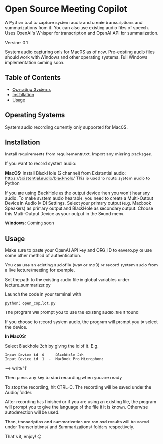 # Open Source Meeting Copilot

A Python tool to capture system audio and create transcriptions and summarizations from it.
You can also use existing audio files of speech.
Uses OpenAI's Whisper for transcription and OpenAI API for summarization.

Version: 0.1

System audio capturing only for MacOS as of now. Pre-existing audio files should work with Windows and other operating systems.
Full Windows implementation coming soon.

## Table of Contents

- [Operating Systems](#operatingsystems)
- [Installation](#installation)
- [Usage](#usage)

## Operating Systems

System audio recording currently only supported for MacOS. 

## Installation

Install requirements from requirements.txt. Import any missing packages.

If you want to record system audio:

**MacOS:**
Install BlackHole (2 channel) from Existential audio: https://existential.audio/blackhole/
This is used to route system audio to Python.

If you are using BlackHole as the output device then you won't hear any audio.
To make system audio hearable, you need to create a Multi-Output Device in Audio MIDI Settings. 
Select your primary output (e.g. Macbook Speakers) as primary output and BlackHole as secondary output.
Choose this Multi-Output Device as your output in the Sound menu.

**Windows:**
Coming soon

## Usage

Make sure to paste your OpenAI API key and ORG_ID to envero.py or use some other method of authentication.

You can use an existing audiofile (wav or mp3) or record system audio from a live lecture/meeting for example.

Set the path to the existing audio file in global variables under lecture_summarizer.py

Launch the code in your terminal with 

```
python3 open_copilot.py
```

The program will prompt you to use the existing audio_file if found

If you choose to record system audio, the program will prompt you to select the device.

**In MacOS:**

Select Blackhole 2ch by giving the id of it.
E.g. 
```
Input Device id  0  -  BlackHole 2ch
Input Device id  1  -  MacBook Pro Microphone
```

--> write '1'

Then press any key to start recording when you are ready

To stop the recording, hit CTRL-C. The recording will be saved under the Audio/ folder.

After recording has finished or if you are using an existing file, the program will prompt you to give the language of the file if it is known. Otherwise autodetection will be used.

Then, transcription and summarization are ran and results will be saved under Transcriptions/ and Summarizations/ folders respectively.

That's it, enjoy! 😊

